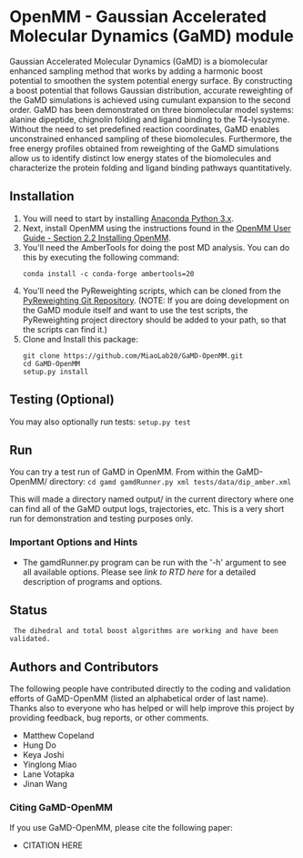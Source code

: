 # OpenMM - Gaussian Accelerated Molecular Dynamics (GaMD) module

Gaussian Accelerated Molecular Dynamics (GaMD) is a biomolecular enhanced sampling method that works by adding a harmonic boost potential to smoothen the system potential energy surface. By constructing a boost potential that follows Gaussian distribution, accurate reweighting of the GaMD simulations is achieved using cumulant expansion to the second order. GaMD has been demonstrated on three biomolecular model systems: alanine dipeptide, chignolin folding and ligand binding to the T4-lysozyme. Without the need to set predefined reaction coordinates, GaMD enables unconstrained enhanced sampling of these biomolecules. Furthermore, the free energy profiles obtained from reweighting of the GaMD simulations allow us to identify distinct low energy states of the biomolecules and characterize the protein folding and ligand binding pathways quantitatively.


## Installation
1.  You will need to start by installing [Anaconda Python 3.x](https://www.anaconda.com/products/individual#Downloads).
2.  Next, install OpenMM using the instructions found in the [OpenMM User Guide - Section 2.2 Installing OpenMM](http://docs.openmm.org/latest/userguide/application.html#installing-openmm).
3.  You'll need the AmberTools for doing the post MD analysis.  You can do this by executing the following command: 
    ```
    conda install -c conda-forge ambertools=20
    ```  
4.  You'll need the PyReweighting scripts, which can be cloned from 
the [PyReweighting Git Repository](https://github.com/MiaoLab20/PyReweighting).  (NOTE:  If you are 
doing development on the GaMD module itself and want to use the test scripts, the PyReweighting project
 directory should be added to your path, so that the scripts can find it.)
5.  Clone and Install this package: 
    ```
    git clone https://github.com/MiaoLab20/GaMD-OpenMM.git
    cd GaMD-OpenMM
    setup.py install
    ```

## Testing (Optional)
You may also optionally run tests: 
    ```
    setup.py test
    ```

## Run
You can try a test run of GaMD in OpenMM. From within the GaMD-OpenMM/ 
directory: 
    ```
    cd gamd
    gamdRunner.py xml tests/data/dip_amber.xml
    ```

This will made a directory named output/ in the current directory where one
can find all of the GaMD output logs, trajectories, etc. This is a very short
run for demonstration and testing purposes only.

### Important Options and Hints

* The gamdRunner.py program can be run with the '-h' argument to see all
available options. Please see *link to RTD here* for a
detailed description of programs and options.

## Status

     The dihedral and total boost algorithms are working and have been validated.

## Authors and Contributors

The following people have contributed directly to the coding and validation
efforts of GaMD-OpenMM (listed an alphabetical order of last name). 
Thanks also to everyone who has helped or will help improve this project by 
providing feedback, bug reports, or other comments.

* Matthew Copeland
* Hung Do
* Keya Joshi
* Yinglong Miao
* Lane Votapka
* Jinan Wang

### Citing GaMD-OpenMM

If you use GaMD-OpenMM, please cite the following paper:

* CITATION HERE
